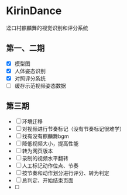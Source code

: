# KirinDance
 迳口村麒麟舞的视觉识别和评分系统
## 第一、二期
- [X] 模型图
- [X] 人体姿态识别
- [X] 对照评分系统
- [ ] 缓存示范视频姿态数据
## 第三期
- [ ] 环境迁移
- [ ] 对视频进行节奏标记（没有节奏标记很难学）
- [ ] 找有没有麒麟舞bgm
- [ ] 降低视频大小，提高性能
- [ ] 转为网页版本
- [ ] 录制的视频水平翻转
- [ ] 人工标记动作位点、节奏
- [ ] 按节奏和动作划分进行评分、转为判定
- [ ] 总判定、开始结束页面
- [ ] 
